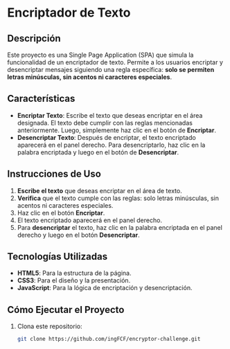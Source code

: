 # Encriptador de Texto

## Descripción

Este proyecto es una Single Page Application (SPA) que simula la funcionalidad de un encriptador de texto. Permite a los usuarios encriptar y desencriptar mensajes siguiendo una regla específica: **solo se permiten letras minúsculas, sin acentos ni caracteres especiales**.

## Características

- **Encriptar Texto**: Escribe el texto que deseas encriptar en el área designada. El texto debe cumplir con las reglas mencionadas anteriormente. Luego, simplemente haz clic en el botón de **Encriptar**.
- **Desencriptar Texto**: Después de encriptar, el texto encriptado aparecerá en el panel derecho. Para desencriptarlo, haz clic en la palabra encriptada y luego en el botón de **Desencriptar**.

## Instrucciones de Uso

1. **Escribe el texto** que deseas encriptar en el área de texto.
2. **Verifica** que el texto cumple con las reglas: solo letras minúsculas, sin acentos ni caracteres especiales.
3. Haz clic en el botón **Encriptar**.
4. El texto encriptado aparecerá en el panel derecho.
5. Para **desencriptar** el texto, haz clic en la palabra encriptada en el panel derecho y luego en el botón **Desencriptar**.

## Tecnologías Utilizadas

- **HTML5**: Para la estructura de la página.
- **CSS3**: Para el diseño y la presentación.
- **JavaScript**: Para la lógica de encriptación y desencriptación.

## Cómo Ejecutar el Proyecto

1. Clona este repositorio:
   ```bash
   git clone https://github.com/ingFCF/encryptor-challenge.git
